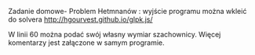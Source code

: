 Zadanie domowe- Problem Hetmnanów : wyjście programu można wkleić do solvera http://hgourvest.github.io/glpk.js/

W linii 60 można podać swój własny wymiar szachownicy. Więcej komentarzy jest załączone w samym programie.
